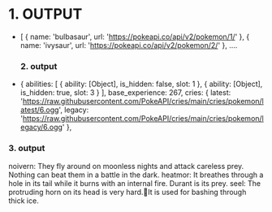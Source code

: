 # 1. OUTPUT

- [
  { name: 'bulbasaur', url: 'https://pokeapi.co/api/v2/pokemon/1/' },
  { name: 'ivysaur', url: 'https://pokeapi.co/api/v2/pokemon/2/' },
  ....


  ### 2. output

 -  {
  abilities: [
    { ability: [Object], is_hidden: false, slot: 1 },
    { ability: [Object], is_hidden: true, slot: 3 }
  ],
  base_experience: 267,
  cries: {
    latest: 'https://raw.githubusercontent.com/PokeAPI/cries/main/cries/pokemon/latest/6.ogg',
    legacy: 'https://raw.githubusercontent.com/PokeAPI/cries/main/cries/pokemon/legacy/6.ogg'
  }, 


  ### 3. output

  noivern: They fly around on moonless nights
and attack careless prey. Nothing can
beat them in a battle in the dark.
heatmor: It breathes through a hole in its tail
while it burns with an internal fire.
Durant is its prey.
seel: The protruding
horn on its head
is very hard.It is used for
bashing through
thick ice.